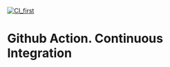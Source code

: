 [![CI_first](https://github.com/cmdtrain/1323_Git_Actions_devops/actions/workflows/blank.yml/badge.svg)](https://github.com/cmdtrain/1323_Git_Actions_devops/actions/workflows/blank.yml)
# Github Action. Continuous Integration
